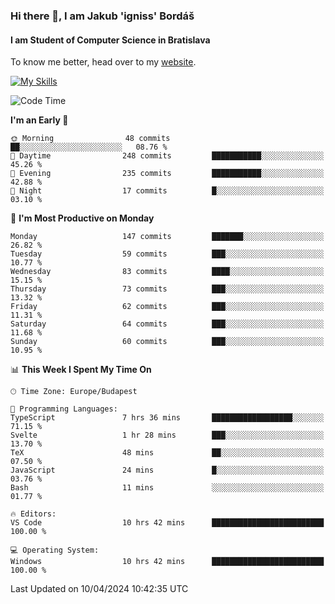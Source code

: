 ### Hi there 👋, I am Jakub 'igniss' Bordáš

#### I am Student of Computer Science in Bratislava
To know me better, head over to my [website](https://bordas.sk).

[![My Skills](https://skillicons.dev/icons?i=js,html,css,figma,svelte,java,kotlin,python,postgresql,typescript,nest,nodejs)](https://bordas.sk)


<!--START_SECTION:waka-->
![Code Time](http://img.shields.io/badge/Code%20Time-1%2C464%20hrs%207%20mins-blue)

**I'm an Early 🐤** 

```text
🌞 Morning                48 commits          ██░░░░░░░░░░░░░░░░░░░░░░░   08.76 % 
🌆 Daytime                248 commits         ███████████░░░░░░░░░░░░░░   45.26 % 
🌃 Evening                235 commits         ███████████░░░░░░░░░░░░░░   42.88 % 
🌙 Night                  17 commits          █░░░░░░░░░░░░░░░░░░░░░░░░   03.10 % 
```
📅 **I'm Most Productive on Monday** 

```text
Monday                   147 commits         ███████░░░░░░░░░░░░░░░░░░   26.82 % 
Tuesday                  59 commits          ███░░░░░░░░░░░░░░░░░░░░░░   10.77 % 
Wednesday                83 commits          ████░░░░░░░░░░░░░░░░░░░░░   15.15 % 
Thursday                 73 commits          ███░░░░░░░░░░░░░░░░░░░░░░   13.32 % 
Friday                   62 commits          ███░░░░░░░░░░░░░░░░░░░░░░   11.31 % 
Saturday                 64 commits          ███░░░░░░░░░░░░░░░░░░░░░░   11.68 % 
Sunday                   60 commits          ███░░░░░░░░░░░░░░░░░░░░░░   10.95 % 
```


📊 **This Week I Spent My Time On** 

```text
🕑︎ Time Zone: Europe/Budapest

💬 Programming Languages: 
TypeScript               7 hrs 36 mins       ██████████████████░░░░░░░   71.15 % 
Svelte                   1 hr 28 mins        ███░░░░░░░░░░░░░░░░░░░░░░   13.70 % 
TeX                      48 mins             ██░░░░░░░░░░░░░░░░░░░░░░░   07.50 % 
JavaScript               24 mins             █░░░░░░░░░░░░░░░░░░░░░░░░   03.76 % 
Bash                     11 mins             ░░░░░░░░░░░░░░░░░░░░░░░░░   01.77 % 

🔥 Editors: 
VS Code                  10 hrs 42 mins      █████████████████████████   100.00 % 

💻 Operating System: 
Windows                  10 hrs 42 mins      █████████████████████████   100.00 % 
```


 Last Updated on 10/04/2024 10:42:35 UTC
<!--END_SECTION:waka-->
